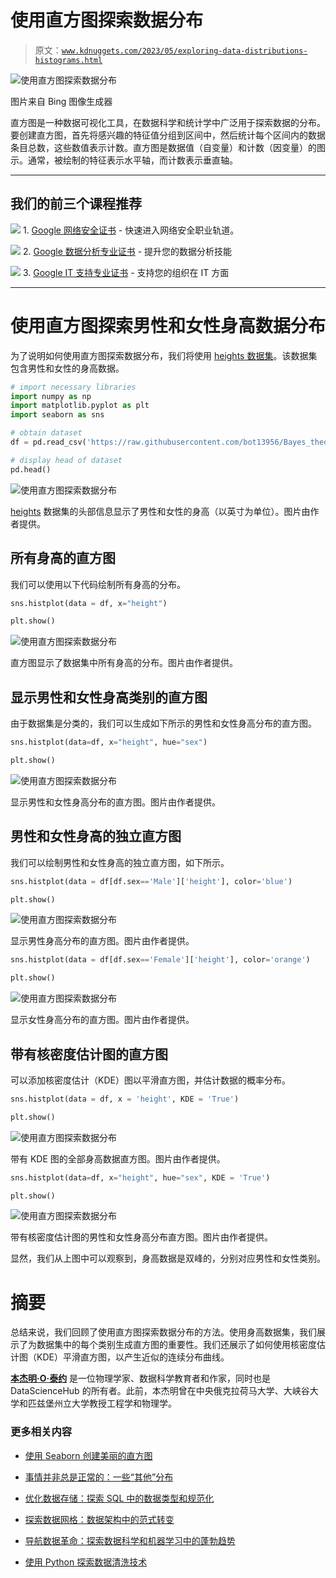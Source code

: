 # 使用直方图探索数据分布

> 原文：[`www.kdnuggets.com/2023/05/exploring-data-distributions-histograms.html`](https://www.kdnuggets.com/2023/05/exploring-data-distributions-histograms.html)

![使用直方图探索数据分布](img/f26cd301002228f46e823712f476de40.png)

图片来自 Bing 图像生成器

直方图是一种数据可视化工具，在数据科学和统计学中广泛用于探索数据的分布。要创建直方图，首先将感兴趣的特征值分组到区间中，然后统计每个区间内的数据条目总数，这些数值表示计数。直方图是数据值（自变量）和计数（因变量）的图示。通常，被绘制的特征表示水平轴，而计数表示垂直轴。

* * *

## 我们的前三个课程推荐

![](img/0244c01ba9267c002ef39d4907e0b8fb.png) 1\. [Google 网络安全证书](https://www.kdnuggets.com/google-cybersecurity) - 快速进入网络安全职业轨道。

![](img/e225c49c3c91745821c8c0368bf04711.png) 2\. [Google 数据分析专业证书](https://www.kdnuggets.com/google-data-analytics) - 提升您的数据分析技能

![](img/0244c01ba9267c002ef39d4907e0b8fb.png) 3\. [Google IT 支持专业证书](https://www.kdnuggets.com/google-itsupport) - 支持您的组织在 IT 方面

* * *

# 使用直方图探索男性和女性身高数据分布

为了说明如何使用直方图探索数据分布，我们将使用 [heights 数据集](https://github.com/bot13956/Bayes_theorem/blob/master/heights.csv)。该数据集包含男性和女性的身高数据。

```py
# import necessary libraries 
import numpy as np
import matplotlib.pyplot as plt
import seaborn as sns

# obtain dataset
df = pd.read_csv('https://raw.githubusercontent.com/bot13956/Bayes_theorem/master/heights.csv')

# display head of dataset
pd.head() 
```

![使用直方图探索数据分布](img/1b63f1cbfdfac7627e53d27392102498.png)

[heights](https://github.com/bot13956/Bayes_theorem/blob/master/heights.csv) 数据集的头部信息显示了男性和女性的身高（以英寸为单位）。图片由作者提供。

## 所有身高的直方图

我们可以使用以下代码绘制所有身高的分布。

```py
sns.histplot(data = df, x="height")

plt.show()
```

![使用直方图探索数据分布](img/8e33669bb392070ffd910a22d8045187.png)

直方图显示了数据集中所有身高的分布。图片由作者提供。

## 显示男性和女性身高类别的直方图

由于数据集是分类的，我们可以生成如下所示的男性和女性身高分布的直方图。

```py
sns.histplot(data=df, x="height", hue="sex")

plt.show()
```

![使用直方图探索数据分布](img/12e10d96f0a64161f5b187073b98e10b.png)

显示男性和女性身高分布的直方图。图片由作者提供。

## 男性和女性身高的独立直方图

我们可以绘制男性和女性身高的独立直方图，如下所示。

```py
sns.histplot(data = df[df.sex=='Male']['height'], color='blue')

plt.show()
```

![使用直方图探索数据分布](img/d73d68f6976a0edafc710dc62002946c.png)

显示男性身高分布的直方图。图片由作者提供。

```py
sns.histplot(data = df[df.sex=='Female']['height'], color='orange')

plt.show()
```

![使用直方图探索数据分布](img/a02f430334a604c64f1690b843d122d8.png)

显示女性身高分布的直方图。图片由作者提供。

## 带有核密度估计图的直方图

可以添加核密度估计（KDE）图以平滑直方图，并估计数据的概率分布。

```py
sns.histplot(data = df, x = 'height', KDE = 'True')

plt.show()
```

![使用直方图探索数据分布](img/8ae440d0ea1ffa8ed96eceb13c84d527.png)

带有 KDE 图的全部身高数据直方图。图片由作者提供。

```py
sns.histplot(data=df, x="height", hue="sex", KDE = 'True')

plt.show()
```

![使用直方图探索数据分布](img/d370688d11721e36d2e7ea9b7bf5d706.png)

带有核密度估计图的男性和女性身高分布直方图。图片由作者提供。

显然，我们从上图中可以观察到，身高数据是双峰的，分别对应男性和女性类别。

# 摘要

总结来说，我们回顾了使用直方图探索数据分布的方法。使用身高数据集，我们展示了为数据集中的每个类别生成直方图的重要性。我们还展示了如何使用核密度估计图（KDE）平滑直方图，以产生近似的连续分布曲线。

**[本杰明·O·泰约](https://www.linkedin.com/in/benjamin-o-tayo-ph-d-a2717511/)** 是一位物理学家、数据科学教育者和作家，同时也是 DataScienceHub 的所有者。此前，本杰明曾在中央俄克拉荷马大学、大峡谷大学和匹兹堡州立大学教授工程学和物理学。

### 更多相关内容

+   [使用 Seaborn 创建美丽的直方图](https://www.kdnuggets.com/2023/01/creating-beautiful-histograms-seaborn.html)

+   [事情并非总是正常的：一些“其他”分布](https://www.kdnuggets.com/2023/01/things-arent-always-normal-distributions.html)

+   [优化数据存储：探索 SQL 中的数据类型和规范化](https://www.kdnuggets.com/optimizing-data-storage-exploring-data-types-and-normalization-in-sql)

+   [探索数据网格：数据架构中的范式转变](https://www.kdnuggets.com/exploring-data-mesh-a-paradigm-shift-in-data-architecture)

+   [导航数据革命：探索数据科学和机器学习中的蓬勃趋势](https://www.kdnuggets.com/navigating-the-data-revolution-exploring-the-booming-trends-in-data-science-and-machine-learning)

+   [使用 Python 探索数据清洗技术](https://www.kdnuggets.com/2023/04/exploring-data-cleaning-techniques-python.html)
